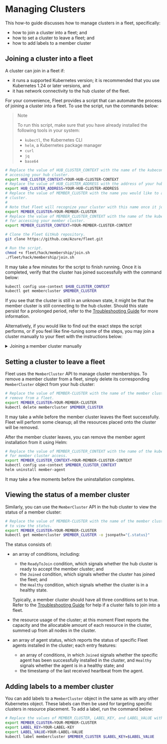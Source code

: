 # Managing Clusters

This how-to guide discusses how to manage clusters in a fleet, specifically:

* how to join a cluster into a fleet; and
* how to set a cluster to leave a fleet; and
* how to add labels to a member cluster

## Joining a cluster into a fleet

A cluster can join in a fleet if:

* it runs a supported Kubernetes version; it is recommended that you use Kubernetes 1.24 or later
versions, and
* it has network connectivity to the hub cluster of the fleet.

For your convenience, Fleet provides a script that can automate the process of joining a cluster
into a fleet. To use the script, run the commands below:

> Note
>
> To run this script, make sure that you have already installed the following tools in your
> system:
> * `kubectl`, the Kubernetes CLI
> * `helm`, a Kubernetes package manager
> * `curl`
> * `jq`
> * `base64`

```sh
# Replace the value of HUB_CLUSTER_CONTEXT with the name of the kubeconfig context you use for
# accessing your hub cluster.
export HUB_CLUSTER_CONTEXT=YOUR-HUB-CLUSTER-CONTEXT
# Replace the value of HUB_CLUSTER_ADDRESS with the address of your hub cluster API server.
export HUB_CLUSTER_ADDRESS=YOUR-HUB-CLUSTER-ADDRESS
# Replace the value of MEMBER_CLUSTER with the name you would like to assign to the new member
# cluster.
#
# Note that Fleet will recognize your cluster with this name once it joins.
export MEMBER_CLUSTER=YOUR-MEMBER-CLUSTER
# Replace the value of MEMBER_CLUSTER_CONTEXT with the name of the kubeconfig context you use
# for accessing your member cluster.
export MEMBER_CLUSTER_CONTEXT=YOUR-MEMBER-CLUSTER-CONTEXT

# Clone the Fleet GitHub repository.
git clone https://github.com/Azure/fleet.git

# Run the script.
chmod +x fleet/hack/membership/join.sh
./fleet/hack/membership/join.sh
```

It may take a few minutes for the script to finish running. Once it is completed, verify
that the cluster has joined successfully with the command below:

```sh
kubectl config use-context $HUB_CLUSTER_CONTEXT
kubectl get membercluster $MEMBER_CLUSTER
```

If you see that the cluster is still in an unknown state, it might be that the member cluster
is still connecting to the hub cluster. Should this state persist for a prolonged
period, refer to the [Troubleshooting Guide](../troubleshooting/README.md) for
more information.

Alternatively, if you would like to find out the exact steps the script performs, or if you feel
like fine-tuning some of the steps, you may join a cluster manually to your fleet with the
instructions below:

<details>
<summary>Joining a member cluster manually</summary>

1. Make sure that you have installed `kubectl`, `helm`, `curl`, `jq`, and `base64` in your
system.

2. Create a Kubernetes service account in your hub cluster:

    ```sh
    # Replace the value of HUB_CLUSTER_CONTEXT with the name of the kubeconfig
    # context you use for accessing your hub cluster.
    export HUB_CLUSTER_CONTEXT="YOUR-HUB-CLUSTER-CONTEXT"
    # Replace the value of MEMBER_CLUSTER with a name you would like to assign to the new
    # member cluster.
    #
    # Note that the value of MEMBER_CLUSTER will be used as the name the member cluster registers
    # with the hub cluster.
    export MEMBER_CLUSTER="YOUR-MEMBER-CLUSTER"

    export SERVICE_ACCOUNT="$MEMBER_CLUSTER-hub-cluster-access"

    kubectl config use-context $HUB_CLUSTER_CONTEXT
    # The service account can, in theory, be created in any namespace; for simplicity reasons,
    # here you will use the namespace reserved by Fleet installation, `fleet-system`.
    #
    # Note that if you choose a different value, commands in some steps below need to be
    # modified accordingly.
    kubectl create serviceaccount $SERVICE_ACCOUNT -n fleet-system
    ```

3. Create a Kubernetes secret of the service account token type, which the member cluster will
use to access the hub cluster.

    ```sh
    export SERVICE_ACCOUNT_SECRET="$MEMBER_CLUSTER-hub-cluster-access-token"
    cat <<EOF | kubectl apply -f -
    apiVersion: v1
    kind: Secret
    metadata:
        name: $SERVICE_ACCOUNT_SECRET
        namespace: fleet-system
        annotations:
            kubernetes.io/service-account.name: $SERVICE_ACCOUNT
    type: kubernetes.io/service-account-token
    EOF
    ```

    After the secret is created successfully, extract the token from the secret:

    ```sh
    export TOKEN=$(kubectl get secret $SERVICE_ACCOUNT_SECRET -n fleet-system -o jsonpath='{.data.token}' | base64 -d)
    ```

    > Note
    >
    > Keep the token in a secure place; anyone with access to this token can access the hub cluster
    > in the same way as the Fleet member cluster does.

    You may have noticed that at this moment, no access control has been set on the service
    account; Fleet will set things up when the member cluster joins. The service account will be
    given the minimally viable set of permissions for the Fleet member cluster to connect to the
    hub cluster; its access will restricted to one namespace, specifically reserved for the
    member cluster, per best security practices.

4. Register the member cluster with the hub cluster; Fleet manages cluster membership using the
`MemberCluster` API:

    ```sh
    cat <<EOF | kubectl apply -f -
    apiVersion: cluster.kubernetes-fleet.io/v1beta1
    kind: MemberCluster
    metadata:
        name: $MEMBER_CLUSTER
    spec:
        identity:
            name: $SERVICE_ACCOUNT
            kind: ServiceAccount
            namespace: fleet-system
            apiGroup: ""
        heartbeatPeriodSeconds: 60
    EOF
    ```

5. Set up the member agent, the Fleet component that works on the member cluster end, to enable
Fleet connection:

    ```sh
    # Clone the Fleet repository from GitHub.
    git clone https://github.com/Azure/fleet.git

    # Install the member agent helm chart on the member cluster.

    # Replace the value of MEMBER_CLUSTER_CONTEXT with the name of the kubeconfig context you use
    # for member cluster access.
    export MEMBER_CLUSTER_CONTEXT="YOUR-MEMBER-CLUSTER-CONTEXT"

    # Replace the value of HUB_CLUSTER_ADDRESS with the address of the hub cluster API server.
    export HUB_CLUSTER_ADDRESS="YOUR-HUB-CLUSTER-ADDRESS"

    # The variables below uses the Fleet images kept in the Microsoft Container Registry (MCR),
    # and will retrieve the latest version from the Fleet GitHub repository.
    #
    # You can, however, build the Fleet images of your own; see the repository README for
    # more information.
    export REGISTRY="mcr.microsoft.com/aks/fleet"
    export FLEET_VERSION=$(curl "https://api.github.com/repos/Azure/fleet/tags" | jq -r '.[0].name')
    export MEMBER_AGENT_IMAGE="member-agent"
    export REFRESH_TOKEN_IMAGE="refresh-token"

    kubectl config use-context $MEMBER_CLUSTER_CONTEXT
    # Create the secret with the token extracted previously for member agent to use.
    kubectl create secret generic hub-kubeconfig-secret --from-literal=token=$TOKEN
    helm install member-agent fleet/charts/member-agent/ \
        --set config.hubURL=$HUB_CLUSTER_ADDRESS \
        --set image.repository=$REGISTRY/$MEMBER_AGENT_IMAGE \
        --set image.tag=$FLEET_VERSION \
        --set refreshtoken.repository=$REGISTRY/$REFRESH_TOKEN_IMAGE \
        --set refreshtoken.tag=$FLEET_VERSION \
        --set image.pullPolicy=Never \
        --set refreshtoken.pullPolicy=Never \
        --set config.memberClusterName="$MEMBER_CLUSTER" \
        --set logVerbosity=5 \
        --set namespace=fleet-system \
        --set enableV1Alpha1APIs=false \
        --set enableV1Beta1APIs=true
    ```

6. Verify that the installation of the member agent is successful:

    ```sh
    kubectl get pods -n fleet-system
    ```

    You should see that all the returned pods are up and running. Note that it may take a few
    minutes for the member agent to get ready.

7. Verify that the member cluster has joined the fleet successfully:

    ```sh
    kubectl config use-context $HUB_CLUSTER_CONTEXT
    kubectl get membercluster $MEMBER_CLUSTER
    ```

</details>

## Setting a cluster to leave a fleet

Fleet uses the `MemberCluster` API to manage cluster memberships. To remove a member cluster
from a fleet, simply delete its corresponding `MemberCluster` object from your hub cluster:

```sh
# Replace the value of MEMBER-CLUSTER with the name of the member cluster you would like to
# remove from a fleet.
export MEMBER_CLUSTER=YOUR-MEMBER-CLUSTER
kubectl delete membercluster $MEMBER_CLUSTER
```

It may take a while before the member cluster leaves the fleet successfully. Fleet will perform
some cleanup; all the resources placed onto the cluster will be removed.

After the member cluster leaves, you can remove the member agent installation from it using Helm:

```sh
# Replace the value of MEMBER_CLUSTER_CONTEXT with the name of the kubeconfig context you use
# for member cluster access.
export MEMBER_CLUSTER_CONTEXT=YOUR-MEMBER-CLUSTER-CONTEXT
kubectl config use-context $MEMBER_CLUSTER_CONTEXT
helm uninstall member-agent
```

It may take a few moments before the uninstallation completes.

## Viewing the status of a member cluster

Similarly, you can use the `MemberCluster` API in the hub cluster to view the status of a
member cluster:

```sh
# Replace the value of MEMBER-CLUSTER with the name of the member cluster of which you would like
# to view the status.
export MEMBER_CLUSTER=YOUR-MEMBER-CLUSTER
kubectl get membercluster $MEMBER_CLUSTER -o jsonpath="{.status}"
```

The status consists of:

* an array of conditions, including:

    * the `ReadyToJoin` condition, which signals whether the hub cluster is ready to accept
    the member cluster; and
    * the `Joined` condition, which signals whether the cluster has joined the fleet; and
    * the `Healthy` condition, which signals whether the cluster is in a healthy state.

    Typically, a member cluster should have all three conditions set to true. Refer to the
    [Troubleshooting Guide](../troubleshooting/README.md) for help if a cluster fails to join
    into a fleet.

* the resource usage of the cluster; at this moment Fleet reports the capacity and
the allocatable amount of each resource in the cluster, summed up from all nodes in the cluster.

* an array of agent status, which reports the status of specific Fleet agents installed in
the cluster; each entry features:

    * an array of conditions, in which `Joined` signals whether the specific agent has been
    successfully installed in the cluster, and `Healthy` signals whether the agent is in a
    healthy state; and
    * the timestamp of the last received heartbeat from the agent.

## Adding labels to a member cluster

You can add labels to a `MemberCluster` object in the same as with any other Kubernetes object.
These labels can then be used for targeting specific clusters in resource placement. To add a label,
run the command below:

```sh
# Replace the values of MEMBER_CLUSTER, LABEL_KEY, and LABEL_VALUE with those of your own.
export MEMBER_CLUSTER=YOUR-MEMBER-CLUSTER
export LABEL_KEY=YOUR-LABEL-KEY
export LABEL_VALUE=YOUR-LABEL-VALUE
kubectl label membercluster $MEMBER_CLUSTER $LABEL_KEY=$LABEL_VALUE
```
